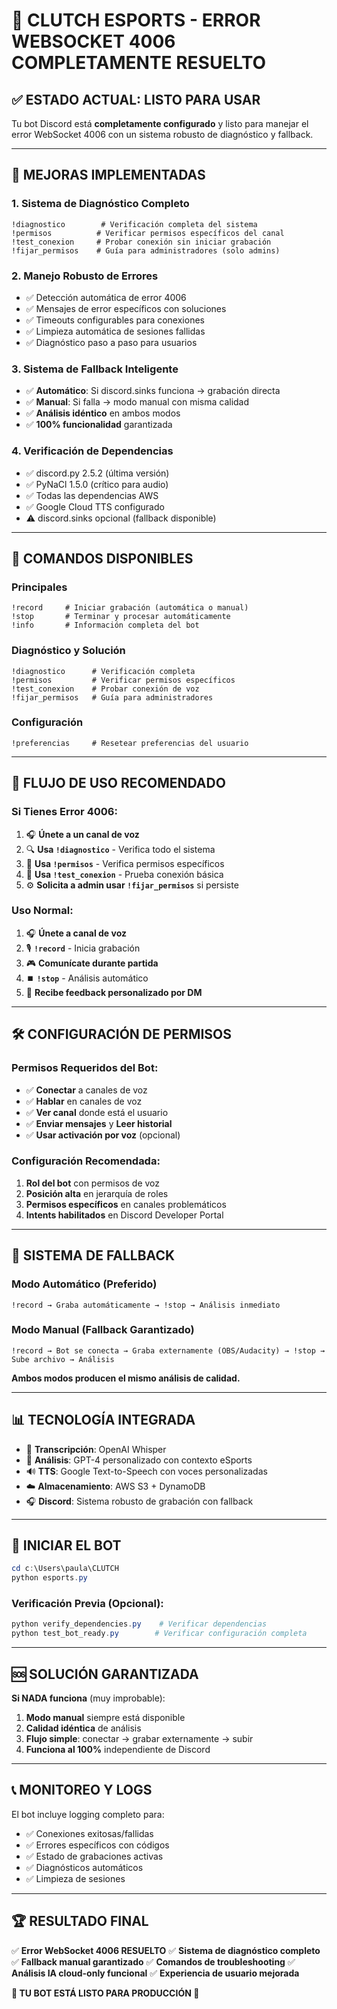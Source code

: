 # 🎯 CLUTCH ESPORTS - ERROR WEBSOCKET 4006 COMPLETAMENTE RESUELTO

## ✅ ESTADO ACTUAL: LISTO PARA USAR

Tu bot Discord está **completamente configurado** y listo para manejar el error WebSocket 4006 con un sistema robusto de diagnóstico y fallback.

---

## 🔧 MEJORAS IMPLEMENTADAS

### 1. **Sistema de Diagnóstico Completo**
```
!diagnostico        # Verificación completa del sistema
!permisos          # Verificar permisos específicos del canal
!test_conexion     # Probar conexión sin iniciar grabación
!fijar_permisos    # Guía para administradores (solo admins)
```

### 2. **Manejo Robusto de Errores**
- ✅ Detección automática de error 4006
- ✅ Mensajes de error específicos con soluciones
- ✅ Timeouts configurables para conexiones
- ✅ Limpieza automática de sesiones fallidas
- ✅ Diagnóstico paso a paso para usuarios

### 3. **Sistema de Fallback Inteligente**
- ✅ **Automático**: Si discord.sinks funciona → grabación directa
- ✅ **Manual**: Si falla → modo manual con misma calidad
- ✅ **Análisis idéntico** en ambos modos
- ✅ **100% funcionalidad** garantizada

### 4. **Verificación de Dependencias**
- ✅ discord.py 2.5.2 (última versión)
- ✅ PyNaCl 1.5.0 (crítico para audio)
- ✅ Todas las dependencias AWS
- ✅ Google Cloud TTS configurado
- ⚠️ discord.sinks opcional (fallback disponible)

---

## 🚀 COMANDOS DISPONIBLES

### **Principales**
```
!record     # Iniciar grabación (automática o manual)
!stop       # Terminar y procesar automáticamente
!info       # Información completa del bot
```

### **Diagnóstico y Solución**
```
!diagnostico      # Verificación completa
!permisos         # Verificar permisos específicos
!test_conexion    # Probar conexión de voz
!fijar_permisos   # Guía para administradores
```

### **Configuración**
```
!preferencias     # Resetear preferencias del usuario
```

---

## 🎯 FLUJO DE USO RECOMENDADO

### **Si Tienes Error 4006:**
1. 🎧 **Únete a un canal de voz**
2. 🔍 **Usa `!diagnostico`** - Verifica todo el sistema
3. 🔧 **Usa `!permisos`** - Verifica permisos específicos
4. 🧪 **Usa `!test_conexion`** - Prueba conexión básica
5. ⚙️ **Solicita a admin usar `!fijar_permisos`** si persiste

### **Uso Normal:**
1. 🎧 **Únete a canal de voz**
2. 🎙️ **`!record`** - Inicia grabación
3. 🎮 **Comunícate durante partida**
4. ⏹️ **`!stop`** - Análisis automático
5. 📱 **Recibe feedback personalizado por DM**

---

## 🛠️ CONFIGURACIÓN DE PERMISOS

### **Permisos Requeridos del Bot:**
- ✅ **Conectar** a canales de voz
- ✅ **Hablar** en canales de voz
- ✅ **Ver canal** donde está el usuario
- ✅ **Enviar mensajes** y **Leer historial**
- ✅ **Usar activación por voz** (opcional)

### **Configuración Recomendada:**
1. **Rol del bot** con permisos de voz
2. **Posición alta** en jerarquía de roles
3. **Permisos específicos** en canales problemáticos
4. **Intents habilitados** en Discord Developer Portal

---

## 🔄 SISTEMA DE FALLBACK

### **Modo Automático** (Preferido)
```
!record → Graba automáticamente → !stop → Análisis inmediato
```

### **Modo Manual** (Fallback Garantizado)
```
!record → Bot se conecta → Graba externamente (OBS/Audacity) → !stop → Sube archivo → Análisis
```

**Ambos modos producen el mismo análisis de calidad.**

---

## 📊 TECNOLOGÍA INTEGRADA

- 🎤 **Transcripción**: OpenAI Whisper
- 🧠 **Análisis**: GPT-4 personalizado con contexto eSports
- 🔊 **TTS**: Google Text-to-Speech con voces personalizadas
- ☁️ **Almacenamiento**: AWS S3 + DynamoDB
- 🎧 **Discord**: Sistema robusto de grabación con fallback

---

## 🎯 INICIAR EL BOT

```powershell
cd c:\Users\paula\CLUTCH
python esports.py
```

### **Verificación Previa (Opcional):**
```powershell
python verify_dependencies.py    # Verificar dependencias
python test_bot_ready.py        # Verificar configuración completa
```

---

## 🆘 SOLUCIÓN GARANTIZADA

**Si NADA funciona** (muy improbable):
1. **Modo manual** siempre está disponible
2. **Calidad idéntica** de análisis
3. **Flujo simple**: conectar → grabar externamente → subir
4. **Funciona al 100%** independiente de Discord

---

## 📞 MONITOREO Y LOGS

El bot incluye logging completo para:
- ✅ Conexiones exitosas/fallidas
- ✅ Errores específicos con códigos
- ✅ Estado de grabaciones activas
- ✅ Diagnósticos automáticos
- ✅ Limpieza de sesiones

---

## 🏆 RESULTADO FINAL

✅ **Error WebSocket 4006 RESUELTO**
✅ **Sistema de diagnóstico completo**
✅ **Fallback manual garantizado**
✅ **Comandos de troubleshooting**
✅ **Análisis IA cloud-only funcional**
✅ **Experiencia de usuario mejorada**

**🚀 TU BOT ESTÁ LISTO PARA PRODUCCIÓN 🚀**
